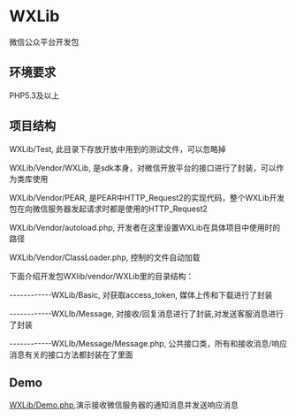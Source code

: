 WXLib
=====

微信公众平台开发包


环境要求
-----

PHP5.3及以上


项目结构
-----
WXLib/Test, 此目录下存放开放中用到的测试文件，可以忽略掉

WXLib/Vendor/WXLib, 是sdk本身，对微信开放平台的接口进行了封装，可以作为类库使用

WXLib/Vendor/PEAR, 是PEAR中HTTP_Request2的实现代码，整个WXLib开发包在向微信服务器发起请求时都是使用的HTTP_Request2

WXLib/Vendor/autoload.php, 开发者在这里设置WXLib在具体项目中使用时的路径

WXLib/Vendor/ClassLoader.php, 控制的文件自动加载

下面介绍开发包WXlib/vendor/WXLib里的目录结构：

------------WXLib/Basic, 对获取access_token, 媒体上传和下载进行了封装

------------WXLIb/Message, 对接收/回复消息进行了封装,对发送客服消息进行了封装

------------WXLIb/Message/Message.php, 公共接口类，所有和接收消息/响应消息有关的接口方法都封装在了里面

Demo
-----
<a href="https://github.com/octans/WXLib/blob/master/demo.php">WXLib/Demo.php</a>,演示接收微信服务器的通知消息并发送响应消息
